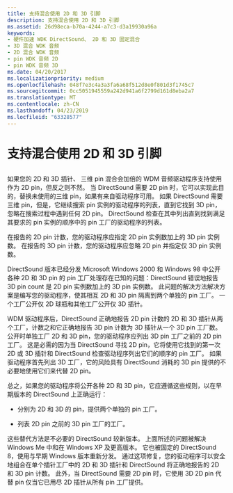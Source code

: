 ```yaml
---
title: 支持混合使用 2D 和 3D 引脚
description: 支持混合使用 2D 和 3D 引脚
ms.assetid: 26d98eca-b70a-4244-a7c3-d3a19930a96a
keywords:
- 硬件加速 WDK DirectSound、 2D 和 3D 固定混合
- 3D 混合 WDK 音频
- 2D 混合 WDK 音频
- pin WDK 音频 2D
- pin WDK 音频 3D
ms.date: 04/20/2017
ms.localizationpriority: medium
ms.openlocfilehash: 048f7e3c4a3a3fa6a68f512d8e0f801d3f1745c7
ms.sourcegitcommit: 0cc5051945559a242d941a6f2799d161d8eba2a7
ms.translationtype: MT
ms.contentlocale: zh-CN
ms.lasthandoff: 04/23/2019
ms.locfileid: "63328577"
---
```

# <a name="supporting-a-mixture-of-2d-and-3d-pins"></a>支持混合使用 2D 和 3D 引脚


## <span id="supporting_a_mixture_of_2d_and_3d_pins"></span><span id="SUPPORTING_A_MIXTURE_OF_2D_AND_3D_PINS"></span>


如果您的 2D 和 3D 插针、 三维 pin 混合会加倍的 WDM 音频驱动程序支持使用作为 2D pin，但反之则不然。 当 DirectSound 需要 2D pin 时，它可以实现此目的，替换未使用的三维 pin，如果有来自驱动程序可用。 如果 DirectSound 需要三维 pin，但是，它继续搜索 pin 实例的驱动程序的列表，直到它找到 3D pin，忽略在搜索过程中遇到任何 2D pin。 DirectSound 检查在其中列出直到找到满足其要求的 pin 实例的顺序中的 pin 工厂的驱动程序的列表。

在报告的 2D pin 计数，您的驱动程序应指定 2D pin 实例数加上的 3D pin 实例数。 在报告的 3D pin 计数，您的驱动程序应忽略 2D pin 并指定仅 3D pin 实例数。

DirectSound 版本已经分发 Microsoft Windows 2000 和 Windows 98 中公开各种 2D 和 3D pin 的 pin 工厂处理存在已知的问题：DirectSound 错误地报告 3D pin count 是 2D pin 实例数加上的 3D pin 实例数。 此问题的解决方法解决方案是编写您的驱动程序，使其相互 2D 和 3D pin 隔离到两个单独的 pin 工厂。 一个工厂公开仅 2D 球瓶和其他工厂公开仅 3D 插针。

WDM 驱动程序后，DirectSound 正确地报告 2D pin 计数的 2D 和 3D 插针从两个工厂，计数之和它正确地报告 3D pin 计数为 3D 插针从一个 3D pin 工厂数。 公开时单独工厂 2D 和 3D pin，您的驱动程序应列出 3D pin 工厂之前的 2D pin 工厂。 这是必需的因为当 DirectSound 寻找 2D pin，它将使用它找到的第一次 2D 或 3D 插针和 DirectSound 检查驱动程序列出它们的顺序的 pin 工厂。 如果驱动程序首先列出 3D 工厂，它的风险具有 DirectSound 消耗的 3D pin 提供的不必要地使用它们来代替 2D pin。

总之，如果您的驱动程序将公开各种 2D 和 3D pin，它应遵循这些规则，以在早期版本的 DirectSound 上正确运行：

-   分别为 2D 和 3D 的 pin，提供两个单独的 pin 工厂。

-   列表 2D pin 之前的 3D pin 工厂的工厂。

这些替代方法是不必要的 DirectSound 较新版本。 上面所述的问题被解决 Windows Me 中和在 Windows XP 及更高版本。 它也被固定的 DirectSound 8，使用与早期 Windows 版本重新分发。 通过这项修复，您的驱动程序可以安全地组合在单个插针工厂中的 2D 和 3D 插针和 DirectSound 将正确地报告的 2D 和 3D pin 计数。 此外，当 DirectSound 需要 2D pin 时，它使用 3D 2D pin 代替 pin 仅当它已用尽 2D 插针从所有 pin 工厂提供。

 

 




